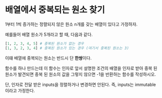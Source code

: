 # 배열에서 중복되는 원소 찾기 

1부터 1씩 증가하는 정렬되지 않은 원소 n개를 갖는 배열이 있다고 가정하자.  

예를들어 배열 원소가 5개라고 할 때, 다음과 같다. 

```python
[1, 2, 3, 4, 5] # 중복된 원소가 없는 경우
[1, 3, 2, 3, 4] # 중복된 원소가 있는 경우 (여기서 중복된 원소는 3)
```

이떄 배열에 중복되는 원소는 반드시 단 **한쌍**이다. 

함수를 하나 만드는데 이 함수는 인자로 앞서 설명한 조건의 배열을 인자로 받아 중복 된 원소가 발견되면 중복 된 원소의 값을 그렇지 않으면 -1을 반환하는 함수를 작성하시오. 

단, 인자로 전달 받은 inputs을 정렬하거나 변경하면 안된다. 즉, inputs는 immutable이라고 가정한다.

